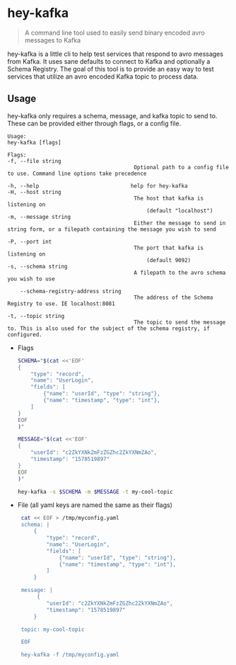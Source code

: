 # hey-kafka
> A command line tool used to easily send binary encoded avro messages to Kafka

hey-kafka is a little cli to help test services that respond to avro messages from Kafka. It uses sane defaults to connect to Kafka and optionally a Schema Registry. The goal of this tool is to provide an easy way to test services that utilize an avro encoded Kafka topic to process data.

## Usage

hey-kafka only requires a schema, message, and kafka topic to send to. These can
be provided either through flags, or a config file.
    
    Usage:
    hey-kafka [flags]

    Flags:
    -f, --file string                      
                                            Optional path to a config file to use. Command line options take precedence
                                            
    -h, --help                             help for hey-kafka
    -H, --host string                      
                                            The host that kafka is listening on
                                                (default "localhost")
    -m, --message string                   
                                            Either the message to send in string form, or a filepath containing the message you wish to send
                                            
    -P, --port int                         
                                            The port that kafka is listening on
                                                (default 9092)
    -s, --schema string                    
                                            A filepath to the avro schema you wish to use
                                            
        --schema-registry-address string   
                                            The address of the Schema Registry to use. IE localhost:8081
                                            
    -t, --topic string                     
                                            The topic to send the message to. This is also used for the subject of the schema registry, if configured.
- Flags

    ```bash
    SCHEMA="$(cat <<'EOF'
    {
        "type": "record",
        "name": "UserLogin",
        "fields": [
            {"name": "userId", "type": "string"},
            {"name": "timestamp", "type": "int"},
        ]
    }
    EOF
    )"

    MESSAGE="$(cat <<'EOF'
    {
        "userId": "c2ZkYXNkZmFzZGZhc2ZkYXNmZAo",
        "timestamp": "1578519897"
    }
    EOF
    )"

    hey-kafka -s $SCHEMA -m $MESSAGE -t my-cool-topic
    ```

 - File (all yaml keys are named the same as their flags)
   ```bash
    cat << EOF > /tmp/myconfig.yaml
    schema: |
        {
            "type": "record",
            "name": "UserLogin",
            "fields": [
                {"name": "userId", "type": "string"},
                {"name": "timestamp", "type": "int"},
            ]
        }

    message: |
         {
            "userId": "c2ZkYXNkZmFzZGZhc2ZkYXNmZAo",
            "timestamp": "1578519897"
        }

    topic: my-cool-topic

    EOF

    hey-kafka -f /tmp/myconfig.yaml

   ```